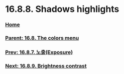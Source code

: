 # 16.8.8. Shadows highlights

### [Home](./00-home.md)
### [Parent: 16.8. The colors menu](./16-08-00-the-colors-menu.md)
### [Prev: 16.8.7. 노출(Exposure)](./16-08-07-exposure.md)
### [Next: 16.8.9. Brightness contrast](./16-08-09-brightness-contrast.md)
